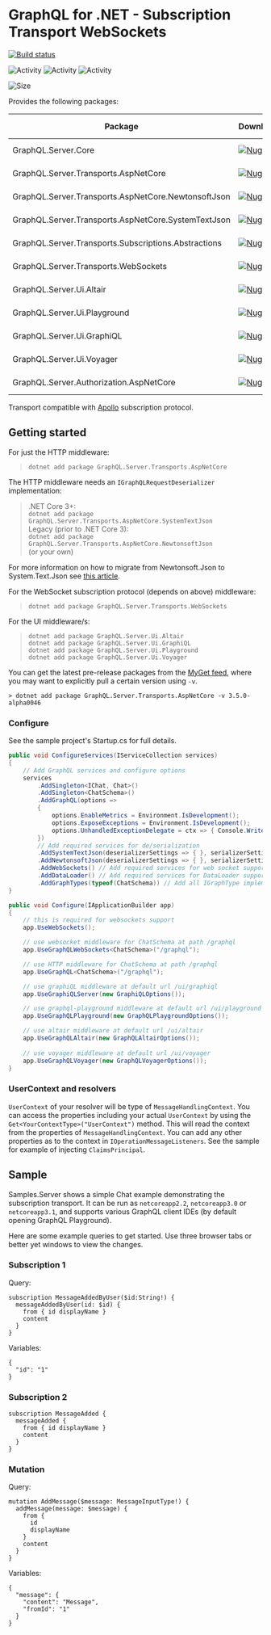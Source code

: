 GraphQL for .NET - Subscription Transport WebSockets
====================================================

[![Build status](https://ci.appveyor.com/api/projects/status/x0nf67vfao60wf7e/branch/master?svg=true)](https://ci.appveyor.com/project/graphql-dotnet-ci/server/branch/master)

![Activity](https://img.shields.io/github/commit-activity/w/graphql-dotnet/server)
![Activity](https://img.shields.io/github/commit-activity/m/graphql-dotnet/server)
![Activity](https://img.shields.io/github/commit-activity/y/graphql-dotnet/server)

![Size](https://img.shields.io/github/repo-size/graphql-dotnet/server)

Provides the following packages:

| Package | Downloads | Nuget Latest | MyGet Latest |
|---------|-----------|--------------|--------------|
| GraphQL.Server.Core | [![Nuget](https://img.shields.io/nuget/dt/GraphQL.Server.Core)](https://www.nuget.org/packages/GraphQL.Server.Core/) | [![Nuget](https://img.shields.io/nuget/vpre/GraphQL.Server.Core)](https://www.nuget.org/packages/GraphQL.Server.Core) | [![MyGet](https://img.shields.io/myget/graphql-dotnet/vpre/GraphQL.Server.Core?label=myget)](https://www.myget.org/F/graphql-dotnet/api/v3/index.json) |
| GraphQL.Server.Transports.AspNetCore | [![Nuget](https://img.shields.io/nuget/dt/GraphQL.Server.Transports.AspNetCore)](https://www.nuget.org/packages/GraphQL.Server.Transports.AspNetCore) | [![Nuget](https://img.shields.io/nuget/vpre/GraphQL.Server.Transports.AspNetCore)](https://www.nuget.org/packages/GraphQL.Server.Transports.AspNetCore) | [![MyGet](https://img.shields.io/myget/graphql-dotnet/vpre/GraphQL.Server.Transports.AspNetCore?label=myget)](https://www.myget.org/F/graphql-dotnet/api/v3/index.json) |
| GraphQL.Server.Transports.AspNetCore.NewtonsoftJson | [![Nuget](https://img.shields.io/nuget/dt/GraphQL.Server.Transports.AspNetCore.NewtonsoftJson)](https://www.nuget.org/packages/GraphQL.Server.Transports.AspNetCore.NewtonsoftJson) | [![Nuget](https://img.shields.io/nuget/vpre/GraphQL.Server.Transports.AspNetCore.NewtonsoftJson)](https://www.nuget.org/packages/GraphQL.Server.Transports.AspNetCore.NewtonsoftJson) | [![MyGet](https://img.shields.io/myget/graphql-dotnet/vpre/GraphQL.Server.Transports.AspNetCore.NewtonsoftJson?label=myget)](https://www.myget.org/F/graphql-dotnet/api/v3/index.json) |
| GraphQL.Server.Transports.AspNetCore.SystemTextJson | [![Nuget](https://img.shields.io/nuget/dt/GraphQL.Server.Transports.AspNetCore.SystemTextJson)](https://www.nuget.org/packages/GraphQL.Server.Transports.AspNetCore.SystemTextJson) | [![Nuget](https://img.shields.io/nuget/vpre/GraphQL.Server.Transports.AspNetCore.SystemTextJson)](https://www.nuget.org/packages/GraphQL.Server.Transports.AspNetCore.SystemTextJson) | [![MyGet](https://img.shields.io/myget/graphql-dotnet/vpre/GraphQL.Server.Transports.AspNetCore.SystemTextJson?label=myget)](https://www.myget.org/F/graphql-dotnet/api/v3/index.json) |
| GraphQL.Server.Transports.Subscriptions.Abstractions | [![Nuget](https://img.shields.io/nuget/dt/GraphQL.Server.Transports.Subscriptions.Abstractions)](https://www.nuget.org/packages/GraphQL.Server.Transports.Subscriptions.Abstractions) | [![Nuget](https://img.shields.io/nuget/vpre/GraphQL.Server.Transports.Subscriptions.Abstractions)](https://www.nuget.org/packages/GraphQL.Server.Transports.Subscriptions.Abstractions) | [![MyGet](https://img.shields.io/myget/graphql-dotnet/vpre/GraphQL.Server.Transports.Subscriptions.Abstractions?label=myget)](https://www.myget.org/F/graphql-dotnet/api/v3/index.json) |
| GraphQL.Server.Transports.WebSockets | [![Nuget](https://img.shields.io/nuget/dt/GraphQL.Server.Transports.WebSockets)](https://www.nuget.org/packages/GraphQL.Server.Transports.WebSockets) | [![Nuget](https://img.shields.io/nuget/vpre/GraphQL.Server.Transports.WebSockets)](https://www.nuget.org/packages/GraphQL.Server.Transports.WebSockets) | [![MyGet](https://img.shields.io/myget/graphql-dotnet/vpre/GraphQL.Server.Transports.WebSockets?label=myget)](https://www.myget.org/F/graphql-dotnet/api/v3/index.json) |
| GraphQL.Server.Ui.Altair | [![Nuget](https://img.shields.io/nuget/dt/GraphQL.Server.Ui.Altair)](https://www.nuget.org/packages/GraphQL.Server.Ui.Altair) | [![Nuget](https://img.shields.io/nuget/vpre/GraphQL.Server.Ui.Altair)](https://www.nuget.org/packages/GraphQL.Server.Ui.Altair) | [![MyGet](https://img.shields.io/myget/graphql-dotnet/vpre/GraphQL.Server.Ui.Altair?label=myget)](https://www.myget.org/F/graphql-dotnet/api/v3/index.json) |
| GraphQL.Server.Ui.Playground | [![Nuget](https://img.shields.io/nuget/dt/GraphQL.Server.Ui.Playground)](https://www.nuget.org/packages/GraphQL.Server.Ui.Playground) | [![Nuget](https://img.shields.io/nuget/vpre/GraphQL.Server.Ui.Playground)](https://www.nuget.org/packages/GraphQL.Server.Ui.Playground) | [![MyGet](https://img.shields.io/myget/graphql-dotnet/vpre/GraphQL.Server.Ui.Playground?label=myget)](https://www.myget.org/F/graphql-dotnet/api/v3/index.json) |
| GraphQL.Server.Ui.GraphiQL | [![Nuget](https://img.shields.io/nuget/dt/GraphQL.Server.Ui.GraphiQL)](https://www.nuget.org/packages/GraphQL.Server.Ui.GraphiQL) | [![Nuget](https://img.shields.io/nuget/vpre/GraphQL.Server.Ui.GraphiQL)](https://www.nuget.org/packages/GraphQL.Server.Ui.GraphiQL) | [![MyGet](https://img.shields.io/myget/graphql-dotnet/vpre/GraphQL.Server.Ui.GraphiQL?label=myget)](https://www.myget.org/F/graphql-dotnet/api/v3/index.json) |
| GraphQL.Server.Ui.Voyager | [![Nuget](https://img.shields.io/nuget/dt/GraphQL.Server.Ui.Voyager)](https://www.nuget.org/packages/GraphQL.Server.Ui.Voyager) | [![Nuget](https://img.shields.io/nuget/vpre/GraphQL.Server.Ui.Voyager)](https://www.nuget.org/packages/GraphQL.Server.Ui.Voyager) | [![MyGet](https://img.shields.io/myget/graphql-dotnet/vpre/GraphQL.Server.Ui.Voyager?label=myget)](https://www.myget.org/F/graphql-dotnet/api/v3/index.json) |
| GraphQL.Server.Authorization.AspNetCore | [![Nuget](https://img.shields.io/nuget/dt/GraphQL.Server.Authorization.AspNetCore)](https://www.nuget.org/packages/GraphQL.Server.Authorization.AspNetCore) | [![Nuget](https://img.shields.io/nuget/vpre/GraphQL.Server.Authorization.AspNetCore)](https://www.nuget.org/packages/GraphQL.Server.Authorization.AspNetCore) | [![MyGet](https://img.shields.io/myget/graphql-dotnet/vpre/GraphQL.Server.Authorization.AspNetCore?label=myget)](https://www.myget.org/F/graphql-dotnet/api/v3/index.json) |

Transport compatible with [Apollo](https://github.com/apollographql/subscriptions-transport-ws) subscription protocol.

## Getting started

For just the HTTP middleware:
>`dotnet add package GraphQL.Server.Transports.AspNetCore`

The HTTP middleware needs an `IGraphQLRequestDeserializer` implementation:
> .NET Core 3+:  
> `dotnet add package GraphQL.Server.Transports.AspNetCore.SystemTextJson`  
> Legacy (prior to .NET Core 3):  
> `dotnet add package GraphQL.Server.Transports.AspNetCore.NewtonsoftJson`  
> (or your own)

For more information on how to migrate from Newtonsoft.Json to System.Text.Json see
[this article](https://docs.microsoft.com/en-us/dotnet/standard/serialization/system-text-json-migrate-from-newtonsoft-how-to).

For the WebSocket subscription protocol (depends on above) middleware:
>`dotnet add package GraphQL.Server.Transports.WebSockets`

For the UI middleware/s:
>`dotnet add package GraphQL.Server.Ui.Altair`  
>`dotnet add package GraphQL.Server.Ui.GraphiQL`  
>`dotnet add package GraphQL.Server.Ui.Playground`  
>`dotnet add package GraphQL.Server.Ui.Voyager`  

You can get the latest pre-release packages from the [MyGet feed](https://www.myget.org/F/graphql-dotnet/api/v3/index.json),
where you may want to explicitly pull a certain version using `-v`.
```
> dotnet add package GraphQL.Server.Transports.AspNetCore -v 3.5.0-alpha0046
```
### Configure

See the sample project's Startup.cs for full details.

``` csharp
public void ConfigureServices(IServiceCollection services)
{
    // Add GraphQL services and configure options
    services
        .AddSingleton<IChat, Chat>()
        .AddSingleton<ChatSchema>()
        .AddGraphQL(options =>
        {
            options.EnableMetrics = Environment.IsDevelopment();
            options.ExposeExceptions = Environment.IsDevelopment();
            options.UnhandledExceptionDelegate = ctx => { Console.WriteLine(ctx.OriginalException) };
        })
        // Add required services for de/serialization
        .AddSystemTextJson(deserializerSettings => { }, serializerSettings => { }) // For .NET Core 3+
        .AddNewtonsoftJson(deserializerSettings => { }, serializerSettings => { }) // For everything else
        .AddWebSockets() // Add required services for web socket support
        .AddDataLoader() // Add required services for DataLoader support
        .AddGraphTypes(typeof(ChatSchema)) // Add all IGraphType implementors in assembly which ChatSchema exists 
}

public void Configure(IApplicationBuilder app)
{
    // this is required for websockets support
    app.UseWebSockets();

    // use websocket middleware for ChatSchema at path /graphql
    app.UseGraphQLWebSockets<ChatSchema>("/graphql");

    // use HTTP middleware for ChatSchema at path /graphql
    app.UseGraphQL<ChatSchema>("/graphql");

    // use graphiQL middleware at default url /ui/graphiql
    app.UseGraphiQLServer(new GraphiQLOptions());

    // use graphql-playground middleware at default url /ui/playground
    app.UseGraphQLPlayground(new GraphQLPlaygroundOptions());

    // use altair middleware at default url /ui/altair
    app.UseGraphQLAltair(new GraphQLAltairOptions());
    
    // use voyager middleware at default url /ui/voyager
    app.UseGraphQLVoyager(new GraphQLVoyagerOptions());
}

```

### UserContext and resolvers

`UserContext` of your resolver will be type of `MessageHandlingContext`. You can
access the properties including your actual `UserContext` by using the
`Get<YourContextType>("UserContext")` method. This will read the context from the properties of
`MessageHandlingContext`. You can add any other properties as to the context in
`IOperationMessageListeners`. See the sample for example of injecting `ClaimsPrincipal`.

## Sample

Samples.Server shows a simple Chat example demonstrating the subscription transport.
It can be run as `netcoreapp2.2`, `netcoreapp3.0` or `netcoreapp3.1`, and supports
various GraphQL client IDEs (by default opening GraphQL Playground).

Here are some example queries to get started. Use three browser tabs or better yet windows 
to view the changes.

### Subscription 1

Query:

```
subscription MessageAddedByUser($id:String!) {
  messageAddedByUser(id: $id) {
    from { id displayName }
    content
  }
}
```

Variables:

```
{
  "id": "1"
}
```

### Subscription 2

```
subscription MessageAdded {
  messageAdded {
    from { id displayName }
    content
  }
}
```

### Mutation

Query:

```
mutation AddMessage($message: MessageInputType!) {
  addMessage(message: $message) {
    from {
      id
      displayName
    }
    content
  }
}
```

Variables: 

```
{
  "message": {
    "content": "Message",
    "fromId": "1"
  }
}
```
